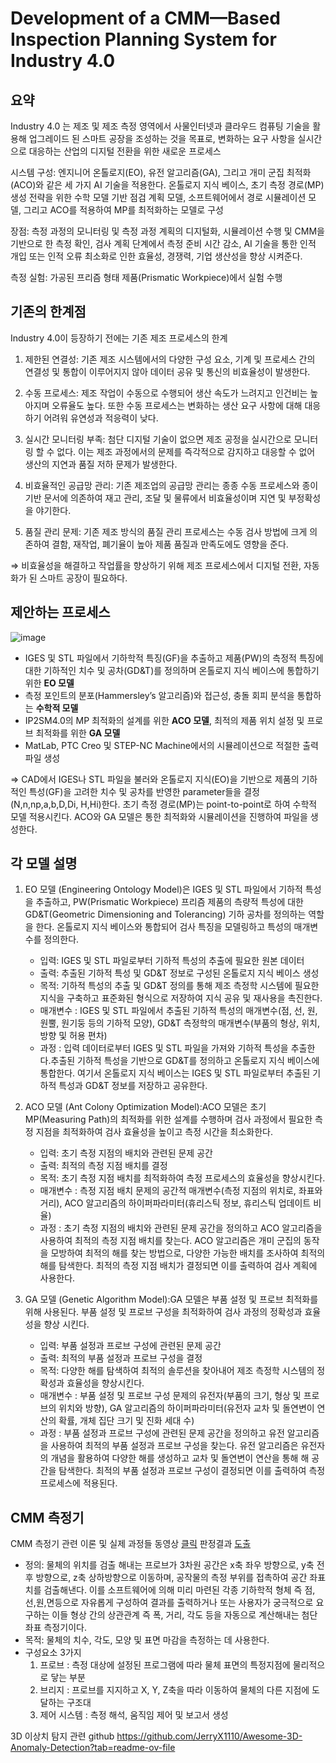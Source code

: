 # Development of a CMM—Based Inspection Planning System for Industry 4.0

## **요약**
Industry 4.0 는 제조 및 제조 측정 영역에서 사물인터넷과 클라우드 컴퓨팅 기술을 활용해 업그레이드 된 스마트 공장을 조성하는 것을 목표로, 변화하는 요구 사항을 실시간으로 대응하는 산업의 디지털 전환을 위한 새로운 프로세스

시스템 구성: 엔지니어 온톨로지(EO), 유전 알고리즘(GA), 그리고 개미 군집 최적화(ACO)와 같은 세 가지 AI 기술을 적용한다. 온톨로지 지식 베이스, 초기 측정 경로(MP) 생성 전략을 위한 수학 모델 기반 점검 계획 모델, 소프트웨어에서 경로 시뮬레이션 모델, 그리고 ACO를 적용하여 MP를 최적화하는 모델로 구성 

장점: 측정 과정의 모니터링 및 측정 과정 계획의 디지털화, 시뮬레이션 수행 및 CMM을 기반으로 한 측정 확인, 검사 계획 단계에서 측정 준비 시간 감소, AI 기술을 통한 인적 개입 또는 인적 오류 최소화로 인한 효율성, 경쟁력, 기업 생산성을 향상 시켜준다.

측정 실험: 가공된 프리즘 형태 제품(Prismatic Workpiece)에서 실험 수행

## **기존의 한계점**
Industry 4.0이 등장하기 전에는 기존 제조 프로세스의 한계
1. 제한된 연결성: 기존 제조 시스템에서의 다양한 구성 요소, 기계 및 프로세스 간의 연결성 및 통합이 이루어지지 않아 데이터 공유 및 통신의 비효율성이 발생한다.

2. 수동 프로세스: 제조 작업이 수동으로 수행되어 생산 속도가 느려지고 인건비는 높아지며 오류율도 높다. 또한 수동 프로세스는 변화하는 생산 요구 사항에 대해 대응하기 어려워 유연성과 적응력이 낮다.

3. 실시간 모니터링 부족: 첨단 디지털 기술이 없으면 제조 공정을 실시간으로 모니터링 할 수 없다. 이는 제조 과정에서의 문제를 즉각적으로 감지하고 대응할 수 없어 생산의 지연과 품질 저하 문제가 발생한다.

4. 비효율적인 공급망 관리: 기존 제조업의 공급망 관리는 종종 수동 프로세스와 종이 기반 문서에 의존하여 재고 관리, 조달 및 물류에서 비효율성이며 지연 및 부정확성을 야기한다.

5. 품질 관리 문제: 기존 제조 방식의 품질 관리 프로세스는 수동 검사 방법에 크게 의존하여 결함, 재작업, 폐기율이 높아 제품 품질과 만족도에도 영향을 준다.

⇒ 비효율성을 해결하고 작업률을 향상하기 위해 제조 프로세스에서 디지털 전환, 자동화가 된 스마트 공장이 필요하다.


## **제안하는 프로세스**
![image](https://github.com/qor6/paper/assets/87318054/4baf5b67-6acd-444f-af10-40885e7c9628)

- IGES 및 STL 파일에서 기하학적 특징(GF)을 추출하고 제품(PW)의 측정적 특징에 대한 기하적인 치수 및 공차(GD&T)를 정의하며 온톨로지 지식 베이스에 통합하기 위한 **EO 모델**
- 측정 포인트의 분포(Hammersley’s 알고리즘)와 접근성, 충돌 회피 분석을 통합하는 **수학적 모델**
- IP2SM4.0의 MP 최적화의 설계를 위한 **ACO 모델**, 최적의 제품 위치 설정 및 프로브 최적화를 위한 **GA 모델**
- MatLab, PTC Creo 및 STEP-NC Machine에서의 시뮬레이션으로 적절한 출력 파일 생성

⇒ CAD에서 IGES나 STL 파일을 불러와 온톨로지 지식(EO)을 기반으로 제품의 기하적인 특성(GF)을 고려한 치수 및 공차를 반영한 parameter들을 결정 (N,n,np,a,b,D,Di, H,Hi)한다.
초기 측정 경로(MP)는 point-to-point로 하여 수학적 모델 적용시킨다. ACO와 GA 모델은 통한 최적화와 시뮬레이션을 진행하여 파일을 생성한다.

## 각 모델 설명
1. EO 모델 (Engineering Ontology Model)은 IGES 및 STL 파일에서 기하적 특성을 추출하고, PW(Prismatic Workpiece) 프리즘 제품의 측량적 특성에 대한 GD&T(Geometric Dimensioning and Tolerancing) 기하 공차를 정의하는 역할을 한다. 온톨로지 지식 베이스와 통합되어 검사 특징을 모델링하고 특성의 매개변수를 정의한다.
   - 입력: IGES 및 STL 파일로부터 기하적 특성의 추출에 필요한 원본 데이터
   - 출력: 추출된 기하적 특성 및 GD&T 정보로 구성된 온톨로지 지식 베이스 생성
   - 목적: 기하적 특성의 추출 및 GD&T 정의를 통해 제조 측정학 시스템에 필요한 지식을 구축하고 표준화된 형식으로 저장하여 지식 공유 및 재사용을 촉진한다.
   - 매개변수 : IGES 및 STL 파일에서 추출된 기하적 특성의 매개변수(점, 선, 원, 원뿔, 원기둥 등의 기하적 모양), GD&T 측정학의 매개변수(부품의 형상, 위치, 방향 및 허용 편차)
   - 과정 : 입력 데이터로부터 IGES 및 STL 파일을 가져와 기하적 특성을 추출한다.추출된 기하적 특성을 기반으로 GD&T를 정의하고 온톨로지 지식 베이스에 통합한다. 여기서 온톨로지 지식 베이스는 IGES 및 STL 파일로부터 추출된 기하적 특성과 GD&T 정보를 저장하고 공유한다.

2. ACO 모델 (Ant Colony Optimization Model):ACO 모델은 초기 MP(Measuring Path)의 최적화를 위한 설계를 수행하며 검사 과정에서 필요한 측정 지점을 최적화하여 검사 효율성을 높이고 측정 시간을 최소화한다.
   - 입력: 초기 측정 지점의 배치와 관련된 문제 공간
   - 출력: 최적의 측정 지점 배치를 결정
   - 목적: 초기 측정 지점 배치를 최적화하여 측정 프로세스의 효율성을 향상시킨다.
   - 매개변수 : 측정 지점 배치 문제의 공간적 매개변수(측정 지점의 위치로, 좌표와 거리), ACO 알고리즘의 하이퍼파라미터(휴리스틱 정보, 휴리스틱 업데이트 비율)
   - 과정 : 초기 측정 지점의 배치와 관련된 문제 공간을 정의하고 ACO 알고리즘을 사용하여 최적의 측정 지점 배치를 찾는다. ACO 알고리즘은 개미 군집의 동작을 모방하여 최적의 해를 찾는 방법으로, 다양한 가능한 배치를 조사하여 최적의 해를 탐색한다. 최적의 측정 지점 배치가 결정되면 이를 출력하여 검사 계획에 사용한다.

3. GA 모델 (Genetic Algorithm Model):GA 모델은 부품 설정 및 프로브 최적화를 위해 사용된다. 부품 설정 및 프로브 구성을 최적화하여 검사 과정의 정확성과 효율성을 향상 시킨다.
   - 입력: 부품 설정과 프로브 구성에 관련된 문제 공간
   - 출력: 최적의 부품 설정과 프로브 구성을 결정
   - 목적: 다양한 해를 탐색하여 최적의 솔루션을 찾아내어 제조 측정학 시스템의 정확성과 효율성을 향상시킨다.
   - 매개변수 : 부품 설정 및 프로브 구성 문제의 유전자(부품의 크기, 형상 및 프로브의 위치와 방향), GA 알고리즘의 하이퍼파라미터(유전자 교차 및 돌연변이 연산의 확률, 개체 집단 크기 및 진화 세대 수)
   - 과정 : 부품 설정과 프로브 구성에 관련된 문제 공간을 정의하고 유전 알고리즘을 사용하여 최적의 부품 설정과 프로브 구성을 찾는다. 유전 알고리즘은 유전자의 개념을 활용하여 다양한 해를 생성하고 교차 및 돌연변이 연산을 통해 해 공간을 탐색한다. 최적의 부품 설정과 프로브 구성이 결정되면 이를 출력하여 측정 프로세스에 적용된다.
   
## CMM 측정기
CMM 측정기 관련 이론 및 실제 과정들 동영상 [클릭](https://www.youtube.com/playlist?list=PLUr89Kt4dKL_EG0FLIcY6l4CU3HshlFBU)
판정결과 [도출](https://www.youtube.com/watch?v=WY4n9WQUTCo&list=PLUr89Kt4dKL_EG0FLIcY6l4CU3HshlFBU&index=28&t=12s)
- 정의: 물체의 위치를 검출 해내는 프로브가 3차원 공간은 x축 좌우 방향으로, y축 전후 방향으로, z축 상하방향으로 이동하며, 공작물의 측정 부위를 접촉하여 공간 좌표치를 검출해낸다. 이를 소프트웨어에 의해 미리 마련된 각종 기하학적 형체 즉 점,선,원,면등으로 자유롭게 구성하여 결과를 출력하거나 또는 사용자가 궁극적으로 요구하는 이들 형상 간의 상관관계 즉 폭, 거리, 각도 등을 자동으로 계산해내는 첨단 좌표 측정기이다.
- 목적: 물체의 치수, 각도, 모양 및 표면 마감을 측정하는 데 사용한다.
- 구성요소 3가지
    1. 프로브 : 측정 대상에 설정된 프로그램에 따라 물체 표면의 특정지점에 물리적으로 닿는 부분
    2. 브리지 : 프로브를 지지하고 X, Y, Z축을 따라 이동하여 물체의 다른 지점에 도달하는 구조대
    3. 제어 시스템 : 측정 해석, 움직임 제어 및 보고서 생성

3D 이상치 탐지 관련 github
https://github.com/JerryX1110/Awesome-3D-Anomaly-Detection?tab=readme-ov-file
